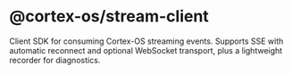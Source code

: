 # @cortex-os/stream-client

Client SDK for consuming Cortex-OS streaming events. Supports SSE with automatic reconnect and optional WebSocket transport, plus a lightweight recorder for diagnostics.
